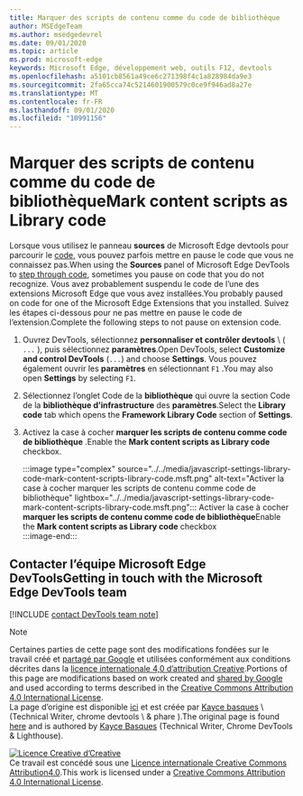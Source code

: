 ```yaml
---
title: Marquer des scripts de contenu comme du code de bibliothèque
author: MSEdgeTeam
ms.author: msedgedevrel
ms.date: 09/01/2020
ms.topic: article
ms.prod: microsoft-edge
keywords: Microsoft Edge, développement web, outils F12, devtools
ms.openlocfilehash: a5101cb8561a49ce6c271398f4c1a828984da9e3
ms.sourcegitcommit: 2fa65cca74c5214601900579c0ce9f946ad8a27e
ms.translationtype: MT
ms.contentlocale: fr-FR
ms.lasthandoff: 09/01/2020
ms.locfileid: "10991156"
---
```

<!-- Copyright Kayce Basques 

   Licensed under the Apache License, Version 2.0 (the "License");
   you may not use this file except in compliance with the License.
   You may obtain a copy of the License at

       https://www.apache.org/licenses/LICENSE-2.0

   Unless required by applicable law or agreed to in writing, software
   distributed under the License is distributed on an "AS IS" BASIS,
   WITHOUT WARRANTIES OR CONDITIONS OF ANY KIND, either express or implied.
   See the License for the specific language governing permissions and
   limitations under the License.  -->

# <span data-ttu-id="3b142-103">Marquer des scripts de contenu comme du code de bibliothèque</span><span class="sxs-lookup"><span data-stu-id="3b142-103">Mark content scripts as Library code</span></span>  

<span data-ttu-id="3b142-104">Lorsque vous utilisez le panneau **sources** de Microsoft Edge devtools pour parcourir le [code][DevToolsJavascriptStepThroughCode], vous pouvez parfois mettre en pause le code que vous ne connaissez pas.</span><span class="sxs-lookup"><span data-stu-id="3b142-104">When using the **Sources** panel of Microsoft Edge DevTools to [step through code][DevToolsJavascriptStepThroughCode], sometimes you pause on code that you do not recognize.</span></span>  <span data-ttu-id="3b142-105">Vous avez probablement suspendu le code de l’une des extensions Microsoft Edge que vous avez installées.</span><span class="sxs-lookup"><span data-stu-id="3b142-105">You probably paused on code for one of the Microsoft Edge Extensions that you installed.</span></span>  <span data-ttu-id="3b142-106">Suivez les étapes ci-dessous pour ne pas mettre en pause le code de l’extension.</span><span class="sxs-lookup"><span data-stu-id="3b142-106">Complete the following steps to not pause on extension code.</span></span>  

1.  <span data-ttu-id="3b142-107">Ouvrez DevTools, sélectionnez **personnaliser et contrôler devtools** \ ( `...` \), puis sélectionnez **paramètres**.</span><span class="sxs-lookup"><span data-stu-id="3b142-107">Open DevTools, select **Customize and control DevTools** \(`...`\) and choose **Settings**.</span></span>  <span data-ttu-id="3b142-108">Vous pouvez également ouvrir les **paramètres** en sélectionnant `F1` .</span><span class="sxs-lookup"><span data-stu-id="3b142-108">You may also open **Settings** by selecting `F1`.</span></span>  

1.  <span data-ttu-id="3b142-109">Sélectionnez l’onglet Code de la **bibliothèque** qui ouvre la section Code de la **bibliothèque d’infrastructure** des **paramètres**.</span><span class="sxs-lookup"><span data-stu-id="3b142-109">Select the **Library code** tab which opens the **Framework Library Code** section of **Settings**.</span></span>  
1.  <span data-ttu-id="3b142-110">Activez la case à cocher **marquer les scripts de contenu comme code de bibliothèque** .</span><span class="sxs-lookup"><span data-stu-id="3b142-110">Enable the **Mark content scripts as Library code** checkbox.</span></span>  
    
    :::image type="complex" source="../../media/javascript-settings-library-code-mark-content-scripts-library-code.msft.png" alt-text="Activer la case à cocher marquer les scripts de contenu comme code de bibliothèque" lightbox="../../media/javascript-settings-library-code-mark-content-scripts-library-code.msft.png":::
       <span data-ttu-id="3b142-112">Activer la case à cocher **marquer les scripts de contenu comme code de bibliothèque**</span><span class="sxs-lookup"><span data-stu-id="3b142-112">Enable the **Mark content scripts as Library code** checkbox</span></span>  
    :::image-end:::  
    
## <span data-ttu-id="3b142-113">Contacter l’équipe Microsoft Edge DevTools</span><span class="sxs-lookup"><span data-stu-id="3b142-113">Getting in touch with the Microsoft Edge DevTools team</span></span>  

[!INCLUDE [contact DevTools team note](../../includes/contact-devtools-team-note.md)]  

<!-- links -->  

[DevToolsJavascriptStepThroughCode]: ../index.md#step-4-step-through-the-code "Étape 4: parcourir le code-mise en route avec le débogage JavaScript dans Microsoft Edge DevTools | Documents Microsoft"  

> [!NOTE]
> <span data-ttu-id="3b142-115">Certaines parties de cette page sont des modifications fondées sur le travail créé et [partagé par Google][GoogleSitePolicies] et utilisées conformément aux conditions décrites dans la [licence internationale 4,0 d’attribution Creative][CCA4IL].</span><span class="sxs-lookup"><span data-stu-id="3b142-115">Portions of this page are modifications based on work created and [shared by Google][GoogleSitePolicies] and used according to terms described in the [Creative Commons Attribution 4.0 International License][CCA4IL].</span></span>  
> <span data-ttu-id="3b142-116">La page d’origine est disponible [ici](https://developers.google.com/web/tools/chrome-devtools/javascript/guides/blackbox-chrome-extension-scripts) et est créée par [Kayce basques][KayceBasques] \ (Technical Writer, chrome devtools \ & phare \).</span><span class="sxs-lookup"><span data-stu-id="3b142-116">The original page is found [here](https://developers.google.com/web/tools/chrome-devtools/javascript/guides/blackbox-chrome-extension-scripts) and is authored by [Kayce Basques][KayceBasques] \(Technical Writer, Chrome DevTools \& Lighthouse\).</span></span>  

[![Licence Creative d’Creative][CCby4Image]][CCA4IL]  
<span data-ttu-id="3b142-118">Ce travail est concédé sous une [Licence internationale Creative Commons Attribution4.0][CCA4IL].</span><span class="sxs-lookup"><span data-stu-id="3b142-118">This work is licensed under a [Creative Commons Attribution 4.0 International License][CCA4IL].</span></span>  

[CCA4IL]: https://creativecommons.org/licenses/by/4.0  
[CCby4Image]: https://i.creativecommons.org/l/by/4.0/88x31.png  
[GoogleSitePolicies]: https://developers.google.com/terms/site-policies  
[KayceBasques]: https://developers.google.com/web/resources/contributors/kaycebasques  
